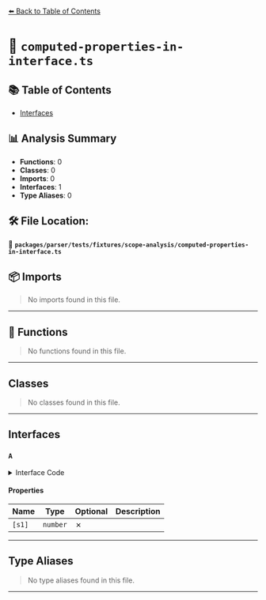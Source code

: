 [⬅️ Back to Table of Contents](../../../../../index.md)

# 📄 `computed-properties-in-interface.ts`

## 📚 Table of Contents

- [Interfaces](#interfaces)

## 📊 Analysis Summary

- **Functions**: 0
- **Classes**: 0
- **Imports**: 0
- **Interfaces**: 1
- **Type Aliases**: 0

## 🛠️ File Location:
📂 **`packages/parser/tests/fixtures/scope-analysis/computed-properties-in-interface.ts`**

## 📦 Imports

> No imports found in this file.


---

## 🔧 Functions

> No functions found in this file.


---

## Classes

> No classes found in this file.


---

## Interfaces

### `A`

<details><summary>Interface Code</summary>

```ts
interface A {
  [s1]: number;
  [s2](s1: number, s2: number): number;
}
```
</details>

#### Properties

| Name | Type | Optional | Description |
|------|------|----------|-------------|
| `[s1]` | `number` | ✗ |  |


---

## Type Aliases

> No type aliases found in this file.


---